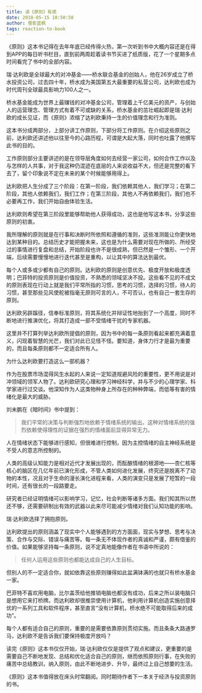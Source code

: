 ```yaml
---
title: 读《原则》有感
date: 2018-05-15 18:50:58
author: 雪影蓝枫
tags: reaction-to-book
---
```


《原则》这本书记得在去年年底已经传得火热，第一次听到书中大概内容还是在得到APP的每日听书栏目，直到前两周趁着读书节买进了纸质版，花了一个星期多点时间看完了书中的全部内容。


瑞·达利欧是全球最大的对冲基金——桥水联合基金的创始人，他在26岁成立了桥水投资公司，过去四十年，桥水成为美国第五大最重要的私营公司，达利欧也成为时代周刊全球最具影响力100人之一。<!-- more -->


桥水基金能成为世界上最赚钱的对冲基金公司，管理着上千亿美元的资产，与创始人的运营理念、管理方式有着不可或缺的关系，桥水基金的茁壮崛起即是瑞·达利欧的成长见证，而《原则》浓缩了达利欧秉持一生的价值理念和行为准则。


这本书分成两部分，上部分讲工作原则，下部分将工作原则。在介绍这些原则之前，达利欧还讲述他以往至今的心路历程，可谓是大起大落，同时也吐露了他撰写此书的目的。


工作原则部分主要讲述的是在领导层角度如何去经营一家公司，如何合作工作以及与怎样的人共事，对于我这种仍混迹在底层的人来说收益不大，但还是完整的看下去了，留个印象说不定在未来的某个时候能够用得上。


达利欧把人生分成了三个阶段：在第一阶段，我们依赖其他人，我们学习；在第二阶段，其他人依赖我们，我们工作；在第三阶段，其他人不再依赖我们，我们也不必要再工作，我们开始自由体验生活。


达利欧则希望在第三阶段里能够帮助他人获得成功，这也是他写这本书，分享这些原则的初衷。


我所理解的原则就是在行事和决断时所依照和遵循的准则，这些准测能让你更快地达到某种目的。总结历史才能把握未来，这也是为什么需要对现在所做的、所经受过的事情进行复盘和总结，开始阶段也许不是很成熟，但已然是一个雏形、一个开端，后续需要慢慢地进行迭代甚至是重构，以让其中的算法达到最优。


每个人或多或少都有自己的原则。达利欧的原则是创意优先、极度开放和极度透明；巴菲特的投资原则是价值投资，不熟悉的领域坚决不投。这些看不见的不成文的原则表现在行动上就是我们平常所指的习惯，思考的习惯，选择的习惯，待人的习惯，甚至那些见风使舵被指毫无原则可言的人，不可否认，也有自己一套生存的原则。


达利欧另辟蹊径，信奉标准原则，将其系统化并辩证性地抬到了一个高度，同时不断地进行推演优化，将其打造成一部不受情绪干扰的专家机器。


这里并不打算列举达利欧所提倡的原则，因为书中的每一条原则看起来都充满着意义，闪现着智慧的光芒，我们对此已见怪不怪。要知道，身体力行才是最为重要的，而且每条原则都不一定适合所有人。


为什么达利欧要打造这么一部机器？


作为在股票市场混得风生水起的人来说一定知道规避风险的重要性，更不用说是对冲领域的领军人物了。达利欧研究心理和学习神经科学，并与不少的心理学家、科学家进行过交谈。他深知作为人这类物种身上所存在的种种弊端，而低等有害的情绪化是最大的威胁。


刘未鹏在《暗时间》书中提到：


> 我们平常的决策与判断强烈地依赖于情绪系统的输出。这种对情绪系统的强烈依赖使得理性的证据在强烈的情绪面前显得异常无力。


人在情绪状态下能够进行感知，但很难进行控制，因为主控情绪的自主神经系统是不受人的意志所控制的。


人类的高级认知能力是相对近代才发展出现的，而酝酿情绪的根源地——杏仁核等核心的脑区在几亿年前已演化形成，不管人类如何进化发展，终究还是脱离不了动物的本性，况且对于生命的漫长演化进程来看，人类的演变只是发展了短暂的一段时间，还有很长的一段路要走。


研究者已经证明情绪可以影响学习，记忆，社会判断等诸多方面。我们知其所以然还不够，还需要研制出有效的武器以此来尽可能减少情绪对我们认知功能的影响。


瑞·达利欧选择了拥抱原则。


达利欧提出的原则涵盖了现实中个人能够遇到的方方面面，现实与梦想、思考与决策、合作与交际、错误与痛苦等。每一条无不体现作者的真诚和严谨，颇有借鉴的价值。如果能够坚持每一条原则，说不定真地能像作者在书语中所说的：


> 任何人运用这些原则也都能达成自己的人生目标。


但别人的不一定适合你，就如依靠这些原则赚得如此盆满钵满的也就只有桥水基金一家。


巴菲特不喜欢用电脑，比尔盖茨给他推销电脑也都没有成功，后来之所以装电脑只是想用它来打桥牌。而达利欧却很推崇使用计算机，他利用计算机创造实施创意择优的一系列工具和软件程序，甚至直言“没有计算机，桥水绝不可能取得后来的成功”。


每个人都有适合自己的原则，重要的是需要依靠原则贯彻实施。而且条条大路通罗马，达利欧不是告诉我们要保持极度开放吗？


读完《原则》这本书仅仅开始，瑞·达利欧仅仅是提供了观点和建议，更重要的是需要自己不断地发现、总结和优化适合自己的原则，继而依照原则行事，在失败的痛苦中总结教训，纳入原则，由此不断地进步、升华，最终过上自己想要的生活。


《原则》这本书值得放在床头时常翻阅。同时期待作者下一本关于经济与投资原则的书。
